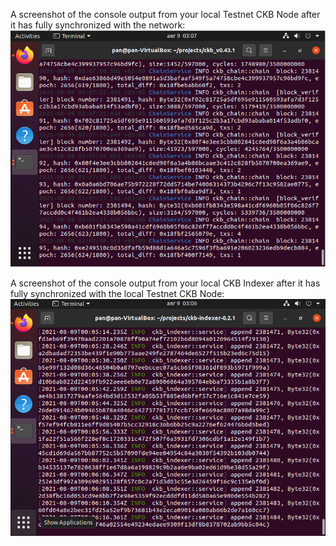 A screenshot of the console output from your local Testnet CKB Node after it has fully synchronized with the network:
![Console](https://github.com/Pfed-prog/gitcoin_nervos/blob/main/task0/node.png)

A screenshot of the console output from your local CKB Indexer after it has fully synchronized with the local Testnet CKB Node:
![Console](https://github.com/Pfed-prog/gitcoin_nervos/blob/main/task0/Indexer.png)
